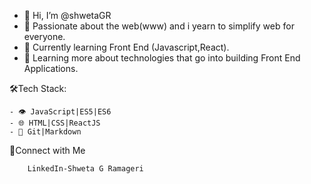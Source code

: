 - 👋 Hi, I’m @shwetaGR
- 👀 Passionate about the web(www) and i yearn to simplify web for everyone.
- 🌱 Currently learning Front End (Javascript,React).
- 💞️ Learning more about technologies that go into building Front End Applications.


🛠Tech Stack:

    - 👁 JavaScript|ES5|ES6 
    - 🌐 HTML|CSS|ReactJS
    - 🔧 Git|Markdown
   
🤝Connect with Me
       
        LinkedIn-Shweta G Ramageri         
   
